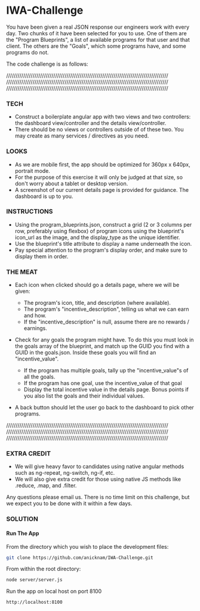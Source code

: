 # IWA-Challenge

You have been given a real JSON response our engineers work with every day. Two chunks of it have been selected for you to use. One of them are the "Program Blueprints", a list of available programs for that user and that client. The others are the "Goals", which some programs have, and some programs do not.

The code challenge is as follows:

//////////////////////////////////////////////////////////////////////////////////////
//////////////////////////////////////////////////////////////////////////////////////
//////////////////////////////////////////////////////////////////////////////////////

### TECH
- Construct a boilerplate angular app with two views and two controllers: the dashboard view/controller and the details view/controller.
- There should be no views or controllers outside of of these two. You may create as many services / directives as you need.

### LOOKS
- As we are mobile first, the app should be optimized for 360px x 640px, portrait mode.
- For the purpose of this exercise it will only be judged at that size, so don't worry about a tablet or desktop version.
- A screenshot of our current details page is provided for guidance. The dashboard is up to you.


### INSTRUCTIONS
- Using the program_blueprints.json, construct a grid (2 or 3 columns per row, preferably using flexbox) of program icons using the blueprint's icon_url as the image, and the display_type as the unique identifier.
- Use the blueprint's title attribute to display a name underneath the icon.
- Pay special attention to the program's display order, and make sure to display them in order.

### THE MEAT
- Each icon when clicked should go a details page, where we will be given:

  - The program's icon, title, and description (where available).
  - The program's "incentive_description", telling us what we can earn and how.
  - If the "incentive_description" is null, assume there are no rewards / earnings.

- Check for any goals the program might have. To do this you must look in the goals array of the blueprint, and match up the GUID you find with a GUID in the goals.json. Inside these goals you will find an "incentive_value".
  - If the program has multiple goals, tally up the "incentive_value"s of all the goals.
  - If the program has one goal, use the incentive_value of that goal
  - Display the total incentive value in the details page. Bonus points if you also list the goals and their individual values.

- A back button should let the user go back to the dashboard to pick other programs.

//////////////////////////////////////////////////////////////////////////////////////
//////////////////////////////////////////////////////////////////////////////////////
//////////////////////////////////////////////////////////////////////////////////////

### EXTRA CREDIT
- We will give heavy favor to candidates using native angular methods such as ng-repeat, ng-switch, ng-if, etc.
- We will also give extra credit for those using native JS methods like .reduce, .map, and .filter.

Any questions please email us. There is no time limit on this challenge, but we expect you to be done with it within a few days.

### SOLUTION

#### Run The App 

From the directory which you wish to place the development files:

```sh
git clone https://github.com/anicknam/IWA-Challenge.git
```

From within the root directory:

```sh
node server/server.js
```

Run the app on local host on port 8100

```sh
http://localhost:8100
```